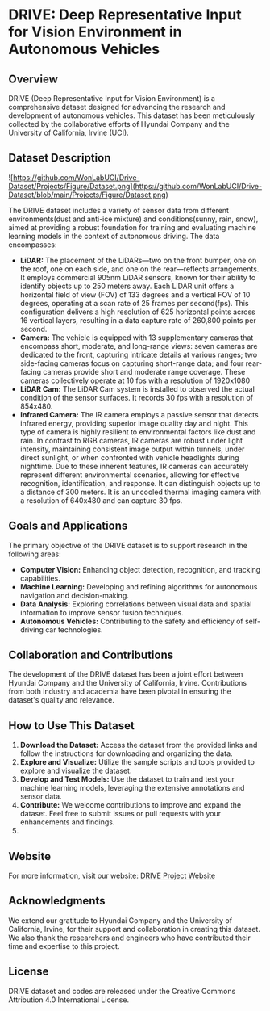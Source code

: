 # DRIVE: Deep Representative Input for Vision Environment in Autonomous Vehicles

## Overview

DRIVE (Deep Representative Input for Vision Environment) is a comprehensive dataset designed for advancing the research and development of autonomous vehicles. This dataset has been meticulously collected by the collaborative efforts of Hyundai Company and the University of California, Irvine (UCI).

## Dataset Description
![https://github.com/WonLabUCI/Drive-Dataset/Projects/Figure/Dataset.png](https://github.com/WonLabUCI/Drive-Dataset/blob/main/Projects/Figure/Dataset.png)

The DRIVE dataset includes a variety of sensor data from different environments(dust and anti-ice mixture) and conditions(sunny, rain, snow), aimed at providing a robust foundation for training and evaluating machine learning models in the context of autonomous driving. The data encompasses: 

- **LiDAR:** The placement of the LiDARs—two on the front bumper, one on the roof, one on each side, and one on the rear—reflects arrangements. It employs commercial 905nm LiDAR sensors, known for their ability to identify objects up to 250 meters away. Each LiDAR unit offers a horizontal field of view (FOV) of 133 degrees and a vertical FOV of 10 degrees, operating at a scan rate of 25 frames per second(fps). This configuration delivers a high resolution of 625 horizontal points across 16 vertical layers, resulting in a data capture rate of 260,800 points per second.
- **Camera:** The vehicle is equipped with 13 supplementary cameras that encompass short, moderate, and long-range views: seven cameras are dedicated to the front, capturing intricate details at various ranges; two side-facing cameras focus on capturing short-range data; and four rear-facing cameras provide short and moderate range coverage. These cameras collectively operate at 10 fps with a resolution of 1920x1080
- **LiDAR Cam:** The LiDAR Cam system is installed to observed the actual condition of the sensor surfaces. It records 30 fps with a resolution of 854x480.
- **Infrared Camera:** The IR camera employs a passive sensor that detects infrared energy, providing superior image quality day and night. This type of camera is highly resilient to environmental factors like dust and rain. In contrast to RGB cameras, IR cameras are robust under light intensity, maintaining consistent image output within tunnels, under direct sunlight, or when confronted with vehicle headlights during nighttime. Due to these inherent features, IR cameras can accurately represent different environmental scenarios, allowing for effective recognition, identification, and response. It can distinguish objects up to a distance of 300 meters. It is an uncooled thermal imaging camera with a resolution of 640x480 and can capture 30 fps. 

## Goals and Applications

The primary objective of the DRIVE dataset is to support research in the following areas:

- **Computer Vision:** Enhancing object detection, recognition, and tracking capabilities.
- **Machine Learning:** Developing and refining algorithms for autonomous navigation and decision-making.
- **Data Analysis:** Exploring correlations between visual data and spatial information to improve sensor fusion techniques.
- **Autonomous Vehicles:** Contributing to the safety and efficiency of self-driving car technologies.

## Collaboration and Contributions

The development of the DRIVE dataset has been a joint effort between Hyundai Company and the University of California, Irvine. Contributions from both industry and academia have been pivotal in ensuring the dataset's quality and relevance.

## How to Use This Dataset

1. **Download the Dataset:** Access the dataset from the provided links and follow the instructions for downloading and organizing the data.
2. **Explore and Visualize:** Utilize the sample scripts and tools provided to explore and visualize the dataset.
3. **Develop and Test Models:** Use the dataset to train and test your machine learning models, leveraging the extensive annotations and sensor data.
4. **Contribute:** We welcome contributions to improve and expand the dataset. Feel free to submit issues or pull requests with your enhancements and findings.
5. 
## Website

For more information, visit our website: [DRIVE Project Website](http://your-website-link.com)

## Acknowledgments

We extend our gratitude to Hyundai Company and the University of California, Irvine, for their support and collaboration in creating this dataset. We also thank the researchers and engineers who have contributed their time and expertise to this project.

## License

DRIVE dataset and codes are released under the Creative Commons Attribution 4.0 International License.
